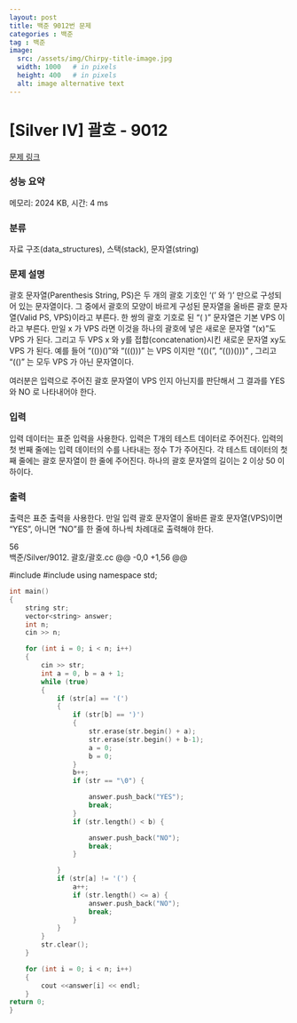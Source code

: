 ```yaml
---
layout: post
title: 백준 9012번 문제
categories : 백준
tag : 백준
image:
  src: /assets/img/Chirpy-title-image.jpg
  width: 1000   # in pixels
  height: 400   # in pixels
  alt: image alternative text
---
```

# [Silver IV] 괄호 - 9012 

[문제 링크](https://www.acmicpc.net/problem/9012) 

### 성능 요약

메모리: 2024 KB, 시간: 4 ms

### 분류

자료 구조(data_structures), 스택(stack), 문자열(string)

### 문제 설명

<p>괄호 문자열(Parenthesis String, PS)은 두 개의 괄호 기호인 ‘(’ 와 ‘)’ 만으로 구성되어 있는 문자열이다. 그 중에서 괄호의 모양이 바르게 구성된 문자열을 올바른 괄호 문자열(Valid PS, VPS)이라고 부른다. 한 쌍의 괄호 기호로 된 “( )” 문자열은 기본 VPS 이라고 부른다. 만일 x 가 VPS 라면 이것을 하나의 괄호에 넣은 새로운 문자열 “(x)”도 VPS 가 된다. 그리고 두 VPS x 와 y를 접합(concatenation)시킨 새로운 문자열 xy도 VPS 가 된다. 예를 들어 “(())()”와 “((()))” 는 VPS 이지만 “(()(”, “(())()))” , 그리고 “(()” 는 모두 VPS 가 아닌 문자열이다. </p>

<p>여러분은 입력으로 주어진 괄호 문자열이 VPS 인지 아닌지를 판단해서 그 결과를 YES 와 NO 로 나타내어야 한다. </p>

### 입력 

 <p>입력 데이터는 표준 입력을 사용한다. 입력은 T개의 테스트 데이터로 주어진다. 입력의 첫 번째 줄에는 입력 데이터의 수를 나타내는 정수 T가 주어진다. 각 테스트 데이터의 첫째 줄에는 괄호 문자열이 한 줄에 주어진다. 하나의 괄호 문자열의 길이는 2 이상 50 이하이다. </p>

### 출력 

 <p>출력은 표준 출력을 사용한다. 만일 입력 괄호 문자열이 올바른 괄호 문자열(VPS)이면 “YES”, 아니면 “NO”를 한 줄에 하나씩 차례대로 출력해야 한다. </p>

 56  
백준/Silver/9012. 괄호/괄호.cc
@@ -0,0 +1,56 @@

#include <iostream>
#include <vector>
using namespace std;
```c
int main()
{
	string str;
	vector<string> answer;
	int n;
	cin >> n;

	for (int i = 0; i < n; i++)
	{
		cin >> str;
		int a = 0, b = a + 1;
		while (true)
		{
			if (str[a] == '(')
			{
				if (str[b] == ')')
				{
					str.erase(str.begin() + a);
					str.erase(str.begin() + b-1);
					a = 0;
					b = 0;
				}
				b++;
				if (str == "\0") {

					answer.push_back("YES");
					break;
				}
				if (str.length() < b) {

					answer.push_back("NO");
					break;
				}

			}
			if (str[a] != '(') {
				a++;
				if (str.length() <= a) {
					answer.push_back("NO");
					break;
				}
			}
		}
		str.clear();
	}

	for (int i = 0; i < n; i++)
	{
		cout <<answer[i] << endl;
	}
return 0;
}
```